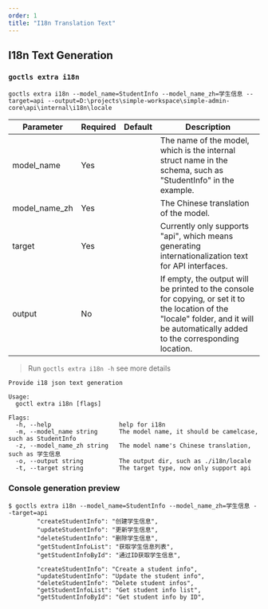 ```yaml
---
order: 1
title: "I18n Translation Text"
---
```


## I18n Text Generation

### `goctls extra i18n`

```shell
goctls extra i18n --model_name=StudentInfo --model_name_zh=学生信息 --target=api --output=D:\projects\simple-workspace\simple-admin-core\api\internal\i18n\locale
```

| Parameter     | Required | Default | Description                                                                                                                                                                          |
| ------------- | -------- | ------- | ------------------------------------------------------------------------------------------------------------------------------------------------------------------------------------ |
| model_name    | Yes      |         | The name of the model, which is the internal struct name in the schema, such as "StudentInfo" in the example.                                                                        |
| model_name_zh | Yes      |         | The Chinese translation of the model.                                                                                                                                                |
| target        | Yes      |         | Currently only supports "api", which means generating internationalization text for API interfaces.                                                                                  |
| output        | No       |         | If empty, the output will be printed to the console for copying, or set it to the location of the "locale" folder, and it will be automatically added to the corresponding location. |

> Run `goctls extra i18n -h` see more details

```shell
Provide i18 json text generation

Usage:
  goctl extra i18n [flags]

Flags:
  -h, --help                   help for i18n
  -m, --model_name string      The model name, it should be camelcase, such as StudentInfo
  -z, --model_name_zh string   The model name's Chinese translation, such as 学生信息
  -o, --output string          The output dir, such as ./i18n/locale
  -t, --target string          The target type, now only support api
```

### Console generation preview

```text
$ goctls extra i18n --model_name=StudentInfo --model_name_zh=学生信息 --target=api
        "createStudentInfo": "创建学生信息",
        "updateStudentInfo": "更新学生信息",
        "deleteStudentInfo": "删除学生信息",
        "getStudentInfoList": "获取学生信息列表",
        "getStudentInfoById": "通过ID获取学生信息",

        "createStudentInfo": "Create a student info",
        "updateStudentInfo": "Update the student info",
        "deleteStudentInfo": "Delete student infos",
        "getStudentInfoList": "Get student info list",
        "getStudentInfoById": "Get student info by ID",
```

